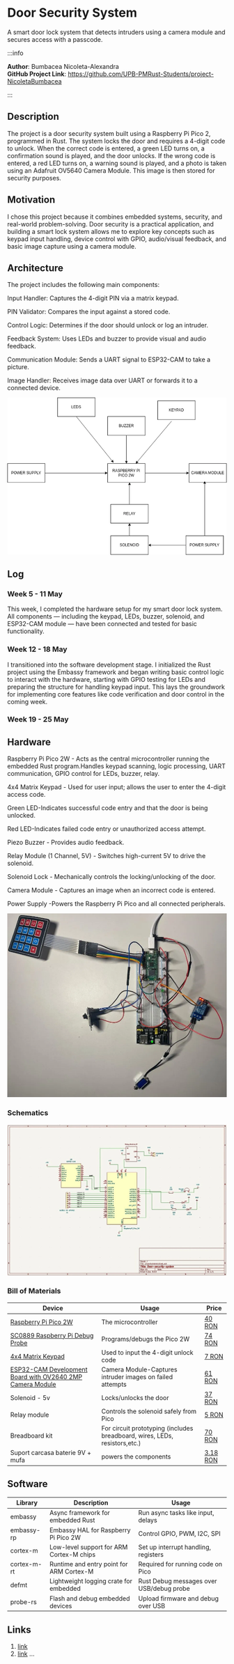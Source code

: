 # Door Security System
A smart door lock system that detects intruders using a camera module and secures access with a passcode.

:::info

**Author**: Bumbacea Nicoleta-Alexandra \
**GitHub Project Link**: https://github.com/UPB-PMRust-Students/project-NicoletaBumbacea

:::

## Description

The project is a door security system built using a Raspberry Pi Pico 2, programmed in Rust. The system locks the door and requires a 4-digit code to unlock. When the correct code is entered, a green LED turns on, a confirmation sound is played, and the door unlocks. If the wrong code is entered, a red LED turns on, a warning sound is played, and a photo is taken using an Adafruit OV5640 Camera Module. This image is then stored for security purposes.​


## Motivation

I chose this project because it combines embedded systems, security, and real-world problem-solving. Door security is a practical application, and building a smart lock system allows me to explore key concepts such as keypad input handling, device control with GPIO, audio/visual feedback, and basic image capture using a camera module.

## Architecture 
The project includes the following main components:

Input Handler: Captures the 4-digit PIN via a matrix keypad.

PIN Validator: Compares the input against a stored code.

Control Logic: Determines if the door should unlock or log an intruder.

Feedback System: Uses LEDs and buzzer to provide visual and audio feedback.

Communication Module: Sends a UART signal to ESP32-CAM to take a picture.

Image Handler: Receives image data over UART or forwards it to a connected device.

 ![Architecture schematic](arhi.webp)

## Log


### Week 5 - 11 May
This week, I completed the hardware setup for my smart door lock system. All components — including the keypad, LEDs, buzzer, solenoid, and ESP32-CAM module — have been connected and tested for basic functionality.
### Week 12 - 18 May
I transitioned into the software development stage. I initialized the Rust project using the Embassy framework and began writing basic control logic to interact with the hardware, starting with GPIO testing for LEDs and preparing the structure for handling keypad input. This lays the groundwork for implementing core features like code verification and door control in the coming week.
### Week 19 - 25 May

## Hardware

Raspberry Pi Pico 2W - Acts as the central microcontroller running the embedded Rust program.Handles keypad scanning, logic processing, UART communication, GPIO control for LEDs, buzzer, relay.

4x4 Matrix Keypad - Used for user input; allows the user to enter the 4-digit access code.

Green LED-Indicates successful code entry and that the door is being unlocked.

Red LED-Indicates failed code entry or unauthorized access attempt.

Piezo Buzzer - Provides audio feedback.

Relay Module (1 Channel, 5V) - Switches high-current 5V to drive the solenoid.

Solenoid Lock - Mechanically controls the locking/unlocking of the door.

Camera Module - Captures an image when an incorrect code is entered.

Power Supply  -Powers the Raspberry Pi Pico and all connected peripherals.

![Hardware imagine](imghardware.webp)
### Schematics

![Kicad_Schematic](finalschematic.webp)


### Bill of Materials

| Device | Usage | Price |
|--------|--------|-------|
| [Raspberry Pi Pico 2W](https://www.raspberrypi.com/documentation/microcontrollers/raspberry-pi-pico.html) | The microcontroller | [40 RON](https://www.optimusdigital.ro/ro/placi-raspberry-pi/13327-raspberry-pi-pico-2-w.html?search_query=raspberry+pi+pico+2W&results=26)|
|[SC0889 Raspberry Pi Debug Probe](https://www.farnell.com/datasheets/3930618.pdf)|Programs/debugs the Pico 2W|[74 RON](https://ro.farnell.com/raspberry-pi/sc0889/debug-connector-3-pin-raspberry/dp/4163983)|
|[4x4 Matrix Keypad](https://cdn.sparkfun.com/assets/f/f/a/5/0/DS-16038.pdf)|Used to input the 4-digit unlock code|[7 RON](https://www.optimusdigital.ro/ro/senzori-senzori-de-atingere/470-tastatura-matriceala-4x4-cu-conector-pin-de-tip-mama.html?search_query=tastatura&results=51)|
|[ESP32-CAM Development Board with OV2640 2MP Camera Module](https://media.digikey.com/pdf/Data%20Sheets/DFRobot%20PDFs/DFR0602_Web.pdf)|Camera Module-Captures intruder images on failed attempts|[61 RON](https://sigmanortec.ro/placa-dezvoltare-esp32-cam-wifi-bluetooth-ov2640-2mp)|
|Solenoid - 5v|Locks/unlocks the door|[37 RON](https://www.robofun.ro/mecanice/solenoid-5v-small.html)|
|Relay module|Controls the solenoid safely from Pico|[5 RON](https://www.optimusdigital.ro/ro/electronica-de-putere-module-cu-releu/13084-modul-releu-cu-un-canal-comandat-cu-5-v.html?search_query=relay&results=24)|
|Breadboard kit|For circuit prototyping (includes breadboard, wires, LEDs, resistors,etc.)|[70 RON](https://www.emag.ro/set-componente-electronice-led-uri-breadboard-830-puncte-componente-pentru-incepatori-compatibil-arduino-si-raspberry-pi-ouylaf-308-10149-409/pd/DH8RVLYBM/)|
|Suport carcasa baterie 9V + mufa|powers the components|[3.18 RON](https://ardushop.ro/ro/carcase-i-suporturi/1060-suport-carcasa-baterie-9v-mufa-6427854014559.html)|

## Software

| Library | Description | Usage |
|---------|-------------|-------|
|embassy|Async framework for embedded Rust|	Run async tasks like input, delays|
|embassy-rp|Embassy HAL for Raspberry Pi Pico 2W|Control GPIO, PWM, I2C, SPI|
|cortex-m|Low-level support for ARM Cortex-M chips|Set up interrupt handling, registers|
|cortex-m-rt|Runtime and entry point for ARM Cortex-M|Required for running code on Pico|
|defmt|Lightweight logging crate for embedded| Rust	Debug messages over USB/debug probe|
|probe-rs|Flash and debug embedded devices|Upload firmware and debug over USB|

## Links

<!-- Add a few links that inspired you and that you think you will use for your project -->

1. [link](https://example.com)
2. [link](https://example3.com)
...


